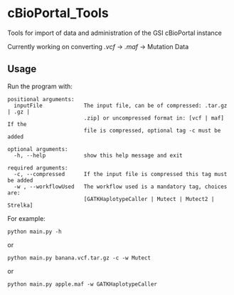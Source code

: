 # cBioPortal_Tools
Tools for import of data and administration of the GSI cBioPortal instance

Currently working on converting _.vcf_ -> _.maf_ -> Mutation Data

## Usage
Run the program with:

```
positional arguments:
  inputFile             The input file, can be of compressed: .tar.gz | .gz |
                        .zip] or uncompressed format in: [vcf | maf] If the
                        file is compressed, optional tag -c must be added

optional arguments:
  -h, --help            show this help message and exit

required arguments:
  -c, --compressed      If the input file is compressed this tag must be added
  -w , --workflowUsed   The workflow used is a mandatory tag, choices are:
                        [GATKHaplotypeCaller | Mutect | Mutect2 | Strelka]
```

For example:

```
python main.py -h
```
or
```
python main.py banana.vcf.tar.gz -c -w Mutect
```
or
```
python main.py apple.maf -w GATKHaplotypeCaller
```